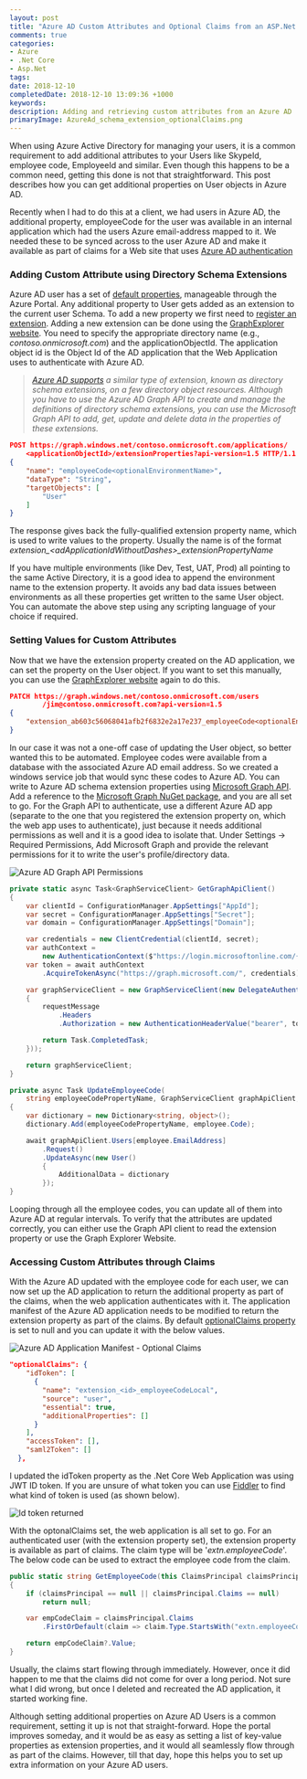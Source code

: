 ```yaml
---
layout: post
title: "Azure AD Custom Attributes and Optional Claims from an ASP.Net Application"
comments: true
categories: 
- Azure
- .Net Core
- Asp.Net
tags: 
date: 2018-12-10
completedDate: 2018-12-10 13:09:36 +1000
keywords: 
description: Adding and retrieving custom attributes from an Azure AD 
primaryImage: AzureAd_schema_extension_optionalClaims.png
---
```


When using Azure Active Directory for managing your users, it is a common requirement to add additional attributes to your Users like SkypeId, employee code, EmployeeId and similar. Even though this happens to be a common need, getting this done is not that straightforward. This post describes how you can get additional properties on User objects in Azure AD.

Recently when I had to do this at a client, we had users in Azure AD, the additional property, employeeCode for the user was available in an internal application which had the users Azure email-address mapped to it. We needed these to be synced across to the user Azure AD and make it available as part of claims for a Web site that uses [Azure AD authentication](https://docs.microsoft.com/en-us/azure/active-directory/develop/authentication-scenarios)

### Adding Custom Attribute using Directory Schema Extensions

Azure AD user has a set of [default properties](https://docs.microsoft.com/en-us/azure/active-directory/fundamentals/active-directory-users-profile-azure-portal), manageable through the Azure Portal. Any additional property to User gets added as an extension to the current user Schema. To add a new property we first need to [register an extension](https://msdn.microsoft.com/library/azure/ad/graph/howto/azure-ad-graph-api-directory-schema-extensions#RegisterAnExtension). Adding a new extension can be done using the [GraphExplorer website](https://graphexplorer.azurewebsites.net/). You need to specify the appropriate directory name (e.g., *contoso.onmicrosoft.com*) and the applicationObjectId. The application object id is the Object Id of the AD application that the Web Application uses to authenticate with Azure AD.

> *[Azure AD supports](https://docs.microsoft.com/en-us/graph/extensibility-overview#azure-ad-directory-schema-extensions) a similar type of extension, known as directory schema extensions, on a few directory object resources. Although you have to use the Azure AD Graph API to create and manage the definitions of directory schema extensions, you can use the Microsoft Graph API to add, get, update and delete data in the properties of these extensions.*

``` json
POST https://graph.windows.net/contoso.onmicrosoft.com/applications/
    <applicationObjectId>/extensionProperties?api-version=1.5 HTTP/1.1
{
    "name": "employeeCode<optionalEnvironmentName>",
    "dataType": "String",
    "targetObjects": [
        "User"
    ]
}
```

The response gives back the fully-qualified extension property name, which is used to write values to the property. Usually the name is of the format _extension\_&lt;adApplicationIdWithoutDashes\>\_extensionPropertyName_

If you have multiple environments (like Dev, Test, UAT, Prod) all pointing to the same Active Directory, it is a good idea to append the environment name to the extension property. It avoids any bad data issues between environments as all these properties get written to the same User object. You can automate the above step using any scripting language of your choice if required. 

### Setting Values for Custom Attributes

Now that we have the extension property created on the AD application, we can set the property on the User object. If you want to set this manually, you can use the [GraphExplorer website](https://graphexplorer.azurewebsites.net/) again to do this. 

``` json
PATCH https://graph.windows.net/contoso.onmicrosoft.com/users
        /jim@contoso.onmicrosoft.com?api-version=1.5
{
    "extension_ab603c56068041afb2f6832e2a17e237_employeeCode<optionalEnvironmentName>": "EMP124"
}
```

In our case it was not a one-off case of updating the User object, so better wanted this to be automated. Employee codes were available from a database with the associated Azure AD email address. So we created a windows service job that would sync these codes to Azure AD. You can write to Azure AD schema extension properties using [Microsoft Graph API](https://developer.microsoft.com/en-us/graph). Add a reference to the [Microsoft Graph NuGet package](https://www.nuget.org/packages/Microsoft.Graph), and you are all set to go. For the Graph API to authenticate, use a different Azure AD app (separate to the one that you registered the extension property on, which the web app uses to authenticate), just because it needs additional permissions as well and it is a good idea to isolate that. Under Settings -> Required Permissions, Add Microsoft Graph and provide the relevant permissions for it to write the user's profile/directory data.

<img 
    src="{{site.images_root}}/azureAd_GraphApi_Permissions.png"
    class="center"
    alt="Azure AD Graph API Permissions" />

``` csharp Get Graph Api Client
private static async Task<GraphServiceClient> GetGraphApiClient()
{
    var clientId = ConfigurationManager.AppSettings["AppId"];
    var secret = ConfigurationManager.AppSettings["Secret"];
    var domain = ConfigurationManager.AppSettings["Domain"];

    var credentials = new ClientCredential(clientId, secret);
    var authContext =
        new AuthenticationContext($"https://login.microsoftonline.com/{domain}/");
    var token = await authContext
        .AcquireTokenAsync("https://graph.microsoft.com/", credentials);

    var graphServiceClient = new GraphServiceClient(new DelegateAuthenticationProvider((requestMessage) =>
    {
        requestMessage
            .Headers
            .Authorization = new AuthenticationHeaderValue("bearer", token.AccessToken);

        return Task.CompletedTask;
    }));

    return graphServiceClient;
}
```

``` csharp Update Extension Value
private async Task UpdateEmployeeCode(
    string employeeCodePropertyName, GraphServiceClient graphApiClient, Employee employee)
{
    var dictionary = new Dictionary<string, object>();
    dictionary.Add(employeeCodePropertyName, employee.Code);

    await graphApiClient.Users[employee.EmailAddress]
        .Request()
        .UpdateAsync(new User()
        {
            AdditionalData = dictionary
        });
}
```

Looping through all the employee codes, you can update all of them into Azure AD at regular intervals. To verify that the attributes are updated correctly, you can either use the Graph API client to read the extension property or use the Graph Explorer Website.

### Accessing Custom Attributes through Claims

With the Azure AD updated with the employee code for each user, we can now set up the AD application to return the additional property as part of the claims, when the web application authenticates with it. The application manifest of the Azure AD application needs to be modified to return the extension property as part of the claims. By default [optionalClaims property](https://docs.microsoft.com/en-us/azure/active-directory/develop/active-directory-optional-claims#configuring-optional-claims) is set to null and you can update it with the below values.


<img 
    src="{{site.images_root}}/AzureAd_schema_extension_optionalClaims.png" 
    class="center" alt="Azure AD Application Manifest - Optional Claims" />

``` json Optional Claims in Azure AD Application Manifest
"optionalClaims": {
    "idToken": [
      {
        "name": "extension_<id>_employeeCodeLocal",
        "source": "user",
        "essential": true,
        "additionalProperties": []
      }
    ],
    "accessToken": [],
    "saml2Token": []
  },
```

I updated the idToken property as the .Net Core Web Application was using JWT ID token. If you are unsure of what token you can use [Fiddler](https://rahulpnath.com/blog/fiddler-free-web-debugging-proxy/) to find what kind of token is used (as shown below). 

<img src="{{site.images_root}}/AzureAd_idToken.png" class="center" alt="Id token returned" />

With the optonalClaims set, the web application is all set to go. For an authenticated user (with the extension property set), the extension property is available as part of claims. The claim type will be '*extn.employeeCode<optionalEnvironmentNam>*'. The below code can be used to extract the employee code from the claim.

``` csharp Get Employee Code From Claim
public static string GetEmployeeCode(this ClaimsPrincipal claimsPrincipal)
{
    if (claimsPrincipal == null || claimsPrincipal.Claims == null)
        return null;

    var empCodeClaim = claimsPrincipal.Claims
        .FirstOrDefault(claim => claim.Type.StartsWith("extn.employeeCode"));

    return empCodeClaim?.Value;
}
```

<div class="alert alert-warning">
Usually, the claims start flowing through immediately. However, once it did happen to me that the claims did not come for over a long period. Not sure what I did wrong, but once I deleted and recreated the AD application, it started working fine.
</div>

Although setting additional properties on Azure AD Users is a common requirement, setting it up is not that straight-forward. Hope the portal improves someday, and it would be as easy as setting a list of key-value properties as extension properties, and it would all seamlessly flow through as part of the claims. However, till that day, hope this helps you to set up extra information on your Azure AD users.

